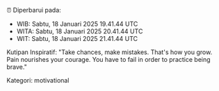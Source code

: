 ⏰ Diperbarui pada:
- WIB: Sabtu, 18 Januari 2025 19.41.44 UTC
- WITA: Sabtu, 18 Januari 2025 20.41.44 UTC
- WIT: Sabtu, 18 Januari 2025 21.41.44 UTC

Kutipan Inspiratif:
"Take chances, make mistakes. That's how you grow. Pain nourishes your courage. You have to fail in order to practice being brave."


Kategori: motivational

